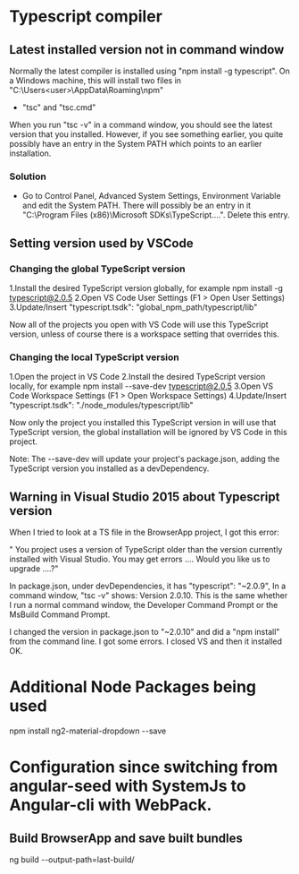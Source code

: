 # Typescript compiler

## Latest installed version not in command window

Normally the latest compiler is installed using "npm install -g typescript".
On a Windows machine, this will install two files in "C:\Users\<user>\AppData\Roaming\npm"
* "tsc" and "tsc.cmd"

When you run "tsc -v" in a command window, you should see the latest version that you installed.
However, if you see something earlier, you quite possibly have an entry in the System PATH which points to 
an earlier installation.

### Solution

* Go to Control Panel, Advanced System Settings, Environment Variable and edit the System PATH.
There will possibly be an entry in it "C:\Program Files (x86)\Microsoft SDKs\TypeScript\....".
Delete this entry.

## Setting version used by VSCode

### Changing the global TypeScript version

1.Install the desired TypeScript version globally, for example npm install -g typescript@2.0.5
2.Open VS Code User Settings (F1 > Open User Settings)
3.Update/Insert "typescript.tsdk": "global_npm_path/typescript/lib"

Now all of the projects you open with VS Code will use this TypeScript version, unless of course there is a workspace setting that overrides this.

### Changing the local TypeScript version

1.Open the project in VS Code
2.Install the desired TypeScript version locally, for example npm install --save-dev typescript@2.0.5
3.Open VS Code Workspace Settings (F1 > Open Workspace Settings)
4.Update/Insert "typescript.tsdk": "./node_modules/typescript/lib"

Now only the project you installed this TypeScript version in will use that TypeScript version, the global installation will be ignored by VS Code in this project.

Note: The --save-dev will update your project's package.json, adding the TypeScript version you installed as a devDependency.

## Warning in Visual Studio 2015 about Typescript version

When I tried to look at a TS file in the BrowserApp project, I got this error:

" You project uses a version of TypeScript older than the version currently installed with Visual Studio. You may get  errors .... Would you like us to upgrade ....?"

In package.json, under devDependencies, it has "typescript": "~2.0.9",
In a command window, "tsc -v" shows: Version 2.0.10. This is the same whether I run a normal command window, the Developer Command Prompt or the MsBuild Command Prompt.

I changed the version in package.json to "~2.0.10" and did a "npm install" from the command line. I got some errors. I closed VS and then it installed OK.


# Additional Node Packages being used

npm install ng2-material-dropdown --save


# Configuration since switching from angular-seed with SystemJs to Angular-cli with WebPack.

## Build BrowserApp and save built bundles

  ng build --output-path=last-build/
